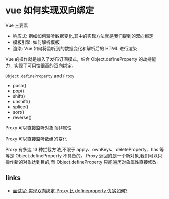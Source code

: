 # vue 如何实现双向绑定

Vue 三要素

- 响应式: 例如如何监听数据变化,其中的实现方法就是我们提到的双向绑定
- 模板引擎: 如何解析模板
- 渲染: Vue 如何将监听到的数据变化和解析后的 HTML 进行渲染

Vue 的操作就是加入了发布订阅模式，结合 Object.defineProperty 的劫持能力，实现了可用性很高的双向绑定。

`Object.defineProperty` and `Proxy`

- push()
- pop()
- shift()
- unshift()
- splice()
- sort()
- reverse()

Proxy 可以直接监听对象而非属性

Proxy 可以直接监听数组的变化

Proxy 有多达 13 种拦截方法,不限于 apply、ownKeys、deleteProperty、has 等等是 Object.defineProperty 不具备的。
Proxy 返回的是一个新对象,我们可以只操作新的对象达到目的,而 Object.defineProperty 只能遍历对象属性直接修改。

## links

- [面试官: 实现双向绑定 Proxy 比 defineproperty 优劣如何?](https://juejin.im/post/5acd0c8a6fb9a028da7cdfaf)
